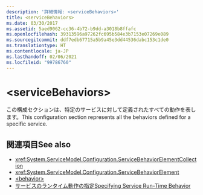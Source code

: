 ```yaml
---
description: '詳細情報: <serviceBehaviors>'
title: <serviceBehaviors>
ms.date: 03/30/2017
ms.assetid: 5aed9062-cc36-4b72-b9dd-a3018b8ffafc
ms.openlocfilehash: 39313596a97262fc695b584e3b7153e07269e089
ms.sourcegitcommit: ddf7edb67715a5b9a45e3dd44536dabc153c1de0
ms.translationtype: HT
ms.contentlocale: ja-JP
ms.lasthandoff: 02/06/2021
ms.locfileid: "99786760"
---
```

# \<serviceBehaviors>

<span data-ttu-id="c5a33-102">この構成セクションは、特定のサービスに対して定義されたすべての動作を表します。</span><span class="sxs-lookup"><span data-stu-id="c5a33-102">This configuration section represents all the behaviors defined for a specific service.</span></span>  
  
## <a name="see-also"></a><span data-ttu-id="c5a33-103">関連項目</span><span class="sxs-lookup"><span data-stu-id="c5a33-103">See also</span></span>

- <xref:System.ServiceModel.Configuration.ServiceBehaviorElementCollection>
- <xref:System.ServiceModel.Configuration.ServiceBehaviorElement>
- [\<behavior>](behavior-of-servicebehaviors.md)
- [<span data-ttu-id="c5a33-104">サービスのランタイム動作の指定</span><span class="sxs-lookup"><span data-stu-id="c5a33-104">Specifying Service Run-Time Behavior</span></span>](../../../wcf/specifying-service-run-time-behavior.md)

